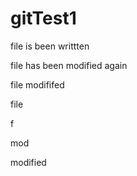 gitTest1
========

file is been writtten

file has been modified again

file modififed

file

f

mod 

modified